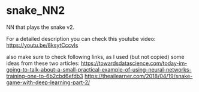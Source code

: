 # snake_NN2
NN that plays the snake v2.

For a detailed description you can check this youtube video:
https://youtu.be/8ksytCccvls

also make sure to check following links, as I used (but not copied) some ideas from these two articles:
https://towardsdatascience.com/today-im-going-to-talk-about-a-small-practical-example-of-using-neural-networks-training-one-to-6b2cbd6efdb3
https://theailearner.com/2018/04/19/snake-game-with-deep-learning-part-2/
